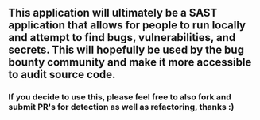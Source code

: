 ## This application will ultimately be a SAST application that allows for people to run locally and attempt to find bugs, vulnerabilities, and secrets. This will hopefully be used by the bug bounty community and make it more accessible to audit source code.

### If you decide to use this, please feel free to also fork and submit PR's for detection as well as refactoring, thanks :) 
